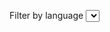 <label for="languages-dropdown">Filter by language
    <select name="languages" id="languages-dropdown"></select>
</label>

<table class="condensed" id="voices-table">
</table>

<script>
	// Create the and header row and populate the table with all available voices
	function createTable(voices) {
		const tableElement = document.getElementById('voices-table');
		tableElement.id = 'voices-table'
		const thead = document.createElement('thead');
		const tr = document.createElement('tr');
		tableElement.appendChild(thead)
		thead.appendChild(tr)

		const headerNames = ['Language', 'Locale', 'Type', 'Gender', 'Voice name (ID)']
		headerNames.forEach((headerName, index) => {
			const cell = document.createElement('td');
			cell.innerHTML = `${headerName}`
			tr.appendChild(cell);
		})

		const tbody = document.createElement('tbody');
		tbody.id = "table-body";
		tableElement.appendChild(tbody);

		createRows(voices);
	}

	function createRows(voices) {	
		const tbody = document.getElementById('table-body');
		
		// This removes the rows of data from the table
		while (tbody.firstChild) {
			tbody.removeChild(tbody.firstChild)
		}
		
		// Create new rows with the voices list passed to this function
		voices.forEach(voice => {
			const tr = tbody.insertRow();
			const fields = Object.keys(voice)
			fields.forEach(field => {
				const td = tr.insertCell()
				td.appendChild(document.createTextNode(`${voice[field]}`))
			})
		})
	}
	
// Create the table when the page loads.
createTable(voiceslist)

	function createAvailableLanguagesList(voiceslist) {
		let languages = []
		voiceslist.forEach(voice => {
			// Languages are in "English (Locale)" format, 
			// so grab the language without the locale. 
			let baseLanguage = voice.Language.split(' (')[0]
			if (!languages.includes(baseLanguage)) {
				languages.push(baseLanguage)
			}
		})
		return languages;
	}

	function handleLanguageSelect(event) {
		console.log('handleLanguageSelect')
		console.log('event.target', event.target.value)
		createFilteredTable(event.target.value)
	}

	// create the "Filter by language" dropdown options elements for each of the 
	// available languages
	function createLanguageFilterDropdown() {
		const availableLanguages = createAvailableLanguagesList(voiceslist) 
		let dropdownElement = document.getElementById('languages-dropdown');
		const seeAllLanguagesElement = document.createElement('option');
		seeAllLanguagesElement.setAttribute('value', 'all');
		seeAllLanguagesElement.append('All languages');
		dropdownElement.appendChild(seeAllLanguagesElement)
		dropdownElement.onchange = handleLanguageSelect

		availableLanguages.forEach(language => {
				const optionElement = document.createElement('option')
				optionElement.setAttribute('value', language);
				optionElement.append(`${language}`)
				dropdownElement.appendChild(optionElement)
		})
	}
			
	createLanguageFilterDropdown();

	// languageFilter is either 'all' or a base language, e.g. 'English' or 'Arabic')
	function createFilteredList(languageFilter) {
		let filteredVoices = [];
		if (languageFilter == 'all') {
			return voiceslist
		} else {
			voiceslist.forEach(voice => {
				let baseLanguage = voice.Language.split(' (')[0]
				if (baseLanguage == languageFilter) {
						filteredVoices.push(voice)
				}
			})
		}
		return filteredVoices;
	}

	// Take the selected language and populate the table with the related voices
	function createFilteredTable(languageToShow) {
		const voicesList = createFilteredList(languageToShow);
		createRows(voicesList)
	}

</script>